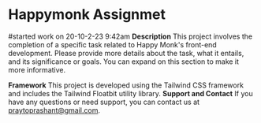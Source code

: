 # Happymonk Assignmet
#started work on 20-10-2-23 9:42am
**Description**
This project involves the completion of a specific task related to Happy Monk's front-end development.
Please provide more details about the task, what it entails, and its significance or goals.
You can expand on this section to make it more informative.

**Framework**
This project is developed using the Tailwind CSS framework and includes the Tailwind Floatbit utility library.
**Support and Contact**
If you have any questions or need support, you can contact us at praytoprashant@gmail.com.
